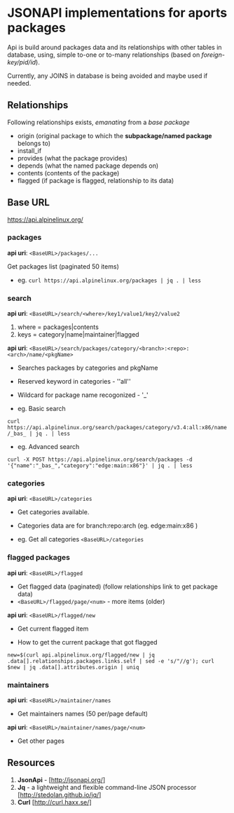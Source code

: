 

# **JSONAPI** implementations for aports packages

Api is build around packages data and its relationships with other tables in database,
using, simple to-one or to-many relationships (based on *foreign-key/pid/id*).

Currently, any JOINS in database is being avoided and maybe used if needed.


## Relationships

Following relationships exists, *emanating* from a *base package<name>*
* origin (original package to which the **subpackage/named package** belongs to)
* install_if 
* provides (what the package provides)
* depends (what the named package depends on)
* contents (contents of the package)
* flagged (if package is flagged, relationship to its data)


## Base URL
https://api.alpinelinux.org/

### packages
__api uri__: `<BaseURL>/packages/...`

Get packages list (paginated 50 items)

* eg. `curl https://api.alpinelinux.org/packages | jq . | less`


### search
__api uri__: `<BaseURL>/search/<where>/key1/value1/key2/value2`

1. where = packages|contents
2. keys = category|name|maintainer|flagged

__api uri__: `<BaseURL>/search/packages/category/<branch>:<repo>:<arch>/name/<pkgName>`
* Searches packages by categories and pkgName
* Reserved keyword in categories - ''all''
* Wildcard for package name recogonized - '_'

* eg. Basic search

`curl https://api.alpinelinux.org/search/packages/category/v3.4:all:x86/name/_bas_ | jq . | less`

* eg. Advanced search
```
curl -X POST https://api.alpinelinux.org/search/packages -d '{"name":"_bas_","category":"edge:main:x86"}' | jq . | less
```


### categories
__api uri__: `<BaseURL>/categories`
* Get categories available.
* Categories data are for branch:repo:arch (eg. edge:main:x86 )

* eg. Get all categories
`<BaseURL>/categories`


### flagged packages
__api uri__: `<BaseURL>/flagged`
* Get flagged data (paginated) (follow relationships link to get package data)
* `<BaseURL>/flagged/page/<num>` - more items (older)

__api uri__: `<BaseURL>/flagged/new`
* Get current flagged item

* How to get the current package that got flagged
```
new=$(curl api.alpinelinux.org/flagged/new | jq .data[].relationships.packages.links.self | sed -e 's/"//g'); curl $new | jq .data[].attributes.origin | uniq
```

### maintainers
__api uri__: `<BaseURL>/maintainer/names`
* Get maintainers names (50 per/page default)

__api uri__: `<BaseURL>/maintainer/names/page/<num>`
* Get other pages



## Resources
1. __JsonApi__ - [http://jsonapi.org/]
2. __Jq__ - a lightweight and flexible command-line JSON processor [http://stedolan.github.io/jq/]
3. __Curl__ [http://curl.haxx.se/]

